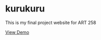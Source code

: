 # kurukuru
This is my final project website for ART 258

[View Demo](https://johndoenma.github.io/kurukuru-bl)